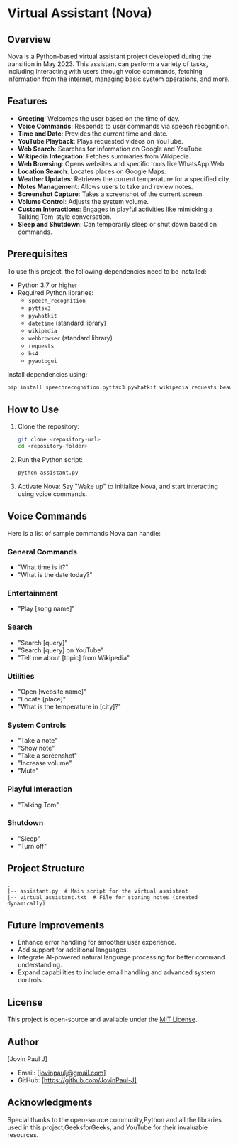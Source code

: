 # Virtual Assistant (Nova)

## Overview
Nova is a Python-based virtual assistant project developed during the transition in May 2023. This assistant can perform a variety of tasks, including interacting with users through voice commands, fetching information from the internet, managing basic system operations, and more.

## Features
- **Greeting**: Welcomes the user based on the time of day.
- **Voice Commands**: Responds to user commands via speech recognition.
- **Time and Date**: Provides the current time and date.
- **YouTube Playback**: Plays requested videos on YouTube.
- **Web Search**: Searches for information on Google and YouTube.
- **Wikipedia Integration**: Fetches summaries from Wikipedia.
- **Web Browsing**: Opens websites and specific tools like WhatsApp Web.
- **Location Search**: Locates places on Google Maps.
- **Weather Updates**: Retrieves the current temperature for a specified city.
- **Notes Management**: Allows users to take and review notes.
- **Screenshot Capture**: Takes a screenshot of the current screen.
- **Volume Control**: Adjusts the system volume.
- **Custom Interactions**: Engages in playful activities like mimicking a Talking Tom-style conversation.
- **Sleep and Shutdown**: Can temporarily sleep or shut down based on commands.

## Prerequisites
To use this project, the following dependencies need to be installed:

- Python 3.7 or higher
- Required Python libraries:
  - `speech_recognition`
  - `pyttsx3`
  - `pywhatkit`
  - `datetime` (standard library)
  - `wikipedia`
  - `webbrowser` (standard library)
  - `requests`
  - `bs4`
  - `pyautogui`

Install dependencies using:
```bash
pip install speechrecognition pyttsx3 pywhatkit wikipedia requests beautifulsoup4 pyautogui
```

## How to Use
1. Clone the repository:
   ```bash
   git clone <repository-url>
   cd <repository-folder>
   ```

2. Run the Python script:
   ```bash
   python assistant.py
   ```

3. Activate Nova: Say "Wake up" to initialize Nova, and start interacting using voice commands.

## Voice Commands
Here is a list of sample commands Nova can handle:

### General Commands
- "What time is it?"
- "What is the date today?"

### Entertainment
- "Play [song name]"

### Search
- "Search [query]"
- "Search [query] on YouTube"
- "Tell me about [topic] from Wikipedia"

### Utilities
- "Open [website name]"
- "Locate [place]"
- "What is the temperature in [city]?"

### System Controls
- "Take a note"
- "Show note"
- "Take a screenshot"
- "Increase volume"
- "Mute"

### Playful Interaction
- "Talking Tom"

### Shutdown
- "Sleep"
- "Turn off"

## Project Structure
```
.
|-- assistant.py  # Main script for the virtual assistant
|-- virtual_assistant.txt  # File for storing notes (created dynamically)
```

## Future Improvements
- Enhance error handling for smoother user experience.
- Add support for additional languages.
- Integrate AI-powered natural language processing for better command understanding.
- Expand capabilities to include email handling and advanced system controls.

## License
This project is open-source and available under the [MIT License](LICENSE).

## Author
[Jovin Paul J]
- Email: [jovinpaulj@gmail.com]
- GitHub: [https://github.com/JovinPaul-J]

## Acknowledgments
Special thanks to the open-source community,Python and all the libraries used in this project,GeeksforGeeks, and YouTube for their invaluable resources.

